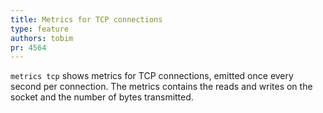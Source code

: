 ```yaml
---
title: Metrics for TCP connections
type: feature
authors: tobim
pr: 4564
---
```


`metrics tcp` shows metrics for TCP connections, emitted once every second per
connection. The metrics contains the reads and writes on the socket and the
number of bytes transmitted.
